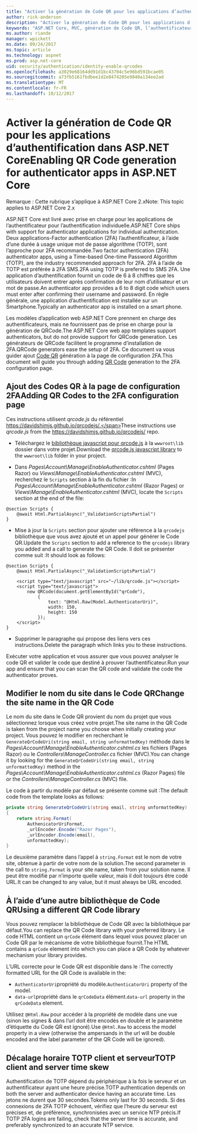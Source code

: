 ```yaml
---
title: "Activer la génération de Code QR pour les applications d’authentification dans ASP.NET Core"
author: rick-anderson
description: "Activer la génération de Code QR pour les applications d’authentification dans ASP.NET Core"
keywords: "ASP.NET Core, MVC, génération de Code QR, l’authentificateur, 2FA"
ms.author: riande
manager: wpickett
ms.date: 09/24/2017
ms.topic: article
ms.technology: aspnet
ms.prod: asp.net-core
uid: security/authentication/identity-enable-qrcodes
ms.openlocfilehash: a3029e68164dd91d1bc43704c5e96bd591bcae05
ms.sourcegitcommit: a73fb5161fbdbee1d2e8474205e9840a134ee2ad
ms.translationtype: MT
ms.contentlocale: fr-FR
ms.lasthandoff: 10/12/2017
---
```

# <a name="enabling-qr-code-generation-for-authenticator-apps-in-aspnet-core"></a><span data-ttu-id="3c7b1-104">Activer la génération de Code QR pour les applications d’authentification dans ASP.NET Core</span><span class="sxs-lookup"><span data-stu-id="3c7b1-104">Enabling QR Code generation for authenticator apps in ASP.NET Core</span></span>

<span data-ttu-id="3c7b1-105">Remarque : Cette rubrique s’applique à ASP.NET Core 2.x</span><span class="sxs-lookup"><span data-stu-id="3c7b1-105">Note: This topic applies to ASP.NET Core 2.x</span></span>

<span data-ttu-id="3c7b1-106">ASP.NET Core est livré avec prise en charge pour les applications de l’authentificateur pour l’authentification individuelle.</span><span class="sxs-lookup"><span data-stu-id="3c7b1-106">ASP.NET Core ships with support for authenticator applications for individual authentication.</span></span> <span data-ttu-id="3c7b1-107">Deux applications-Factor authentication (2FA) l’authentificateur, à l’aide d’une durée à usage unique mot de passe algorithme (TOTP), sont l’approche pour 2FA recommandée.</span><span class="sxs-lookup"><span data-stu-id="3c7b1-107">Two factor authentication (2FA) authenticator apps, using a Time-based One-time Password Algorithm (TOTP), are the industry recommended approach for 2FA.</span></span> <span data-ttu-id="3c7b1-108">2FA à l’aide de TOTP est préférée à 2FA SMS.</span><span class="sxs-lookup"><span data-stu-id="3c7b1-108">2FA using TOTP is preferred to SMS 2FA.</span></span> <span data-ttu-id="3c7b1-109">Une application d’authentification fournit un code de 6 à 8 chiffres que les utilisateurs doivent entrer après confirmation de leur nom d’utilisateur et un mot de passe.</span><span class="sxs-lookup"><span data-stu-id="3c7b1-109">An authenticator app provides a 6 to 8 digit code which users must enter after confirming their username and password.</span></span> <span data-ttu-id="3c7b1-110">En règle générale, une application d’authentification est installée sur un Smartphone.</span><span class="sxs-lookup"><span data-stu-id="3c7b1-110">Typically an authenticator app is installed on a smart phone.</span></span>

<span data-ttu-id="3c7b1-111">Les modèles d’application web ASP.NET Core prennent en charge des authentificateurs, mais ne fournissent pas de prise en charge pour la génération de QRCode.</span><span class="sxs-lookup"><span data-stu-id="3c7b1-111">The ASP.NET Core web app templates support authenticators, but do not provide support for QRCode generation.</span></span> <span data-ttu-id="3c7b1-112">Les générateurs de QRCode facilitent le programme d’installation de 2FA.</span><span class="sxs-lookup"><span data-stu-id="3c7b1-112">QRCode generators ease the setup of 2FA.</span></span> <span data-ttu-id="3c7b1-113">Ce document va vous guider ajout [Code QR](https://wikipedia.org/wiki/QR_code) génération à la page de configuration 2FA.</span><span class="sxs-lookup"><span data-stu-id="3c7b1-113">This document will guide you through adding [QR Code](https://wikipedia.org/wiki/QR_code) generation to the 2FA configuration page.</span></span>

## <a name="adding-qr-codes-to-the-2fa-configuration-page"></a><span data-ttu-id="3c7b1-114">Ajout des Codes QR à la page de configuration 2FA</span><span class="sxs-lookup"><span data-stu-id="3c7b1-114">Adding QR Codes to the 2FA configuration page</span></span>

<span data-ttu-id="3c7b1-115">Ces instructions utilisent *qrcode.js* du référentiel https://davidshimjs.github.io/qrcodejs/.</span><span class="sxs-lookup"><span data-stu-id="3c7b1-115">These instructions use *qrcode.js* from the https://davidshimjs.github.io/qrcodejs/ repo.</span></span>

* <span data-ttu-id="3c7b1-116">Téléchargez le [bibliothèque javascript pour qrcode.js](https://davidshimjs.github.io/qrcodejs/) à la `wwwroot\lib` dossier dans votre projet.</span><span class="sxs-lookup"><span data-stu-id="3c7b1-116">Download the [qrcode.js javascript library](https://davidshimjs.github.io/qrcodejs/) to the `wwwroot\lib` folder in your project.</span></span>

* <span data-ttu-id="3c7b1-117">Dans *Pages\Account\Manage\EnableAuthenticator.cshtml* (Pages Razor) ou *Views\Manage\EnableAuthenticator.cshtml* (MVC), recherchez le `Scripts` section à la fin du fichier :</span><span class="sxs-lookup"><span data-stu-id="3c7b1-117">In *Pages\Account\Manage\EnableAuthenticator.cshtml* (Razor Pages) or *Views\Manage\EnableAuthenticator.cshtml* (MVC), locate the `Scripts` section at the end of the file:</span></span>

```cshtml
@section Scripts {
    @await Html.PartialAsync("_ValidationScriptsPartial")
}
```

* <span data-ttu-id="3c7b1-118">Mise à jour la `Scripts` section pour ajouter une référence à la `qrcodejs` bibliothèque que vous avez ajouté et un appel pour générer le Code QR.</span><span class="sxs-lookup"><span data-stu-id="3c7b1-118">Update the `Scripts` section to add a reference to the `qrcodejs` library you added and a call to generate the QR Code.</span></span> <span data-ttu-id="3c7b1-119">Il doit se présenter comme suit :</span><span class="sxs-lookup"><span data-stu-id="3c7b1-119">It should look as follows:</span></span>

```cshtml
@section Scripts {
    @await Html.PartialAsync("_ValidationScriptsPartial")

    <script type="text/javascript" src="~/lib/qrcode.js"></script>
    <script type="text/javascript">
        new QRCode(document.getElementById("qrCode"),
            {
                text: "@Html.Raw(Model.AuthenticatorUri)",
                width: 150,
                height: 150
            });
    </script>
}
```

* <span data-ttu-id="3c7b1-120">Supprimer le paragraphe qui propose des liens vers ces instructions.</span><span class="sxs-lookup"><span data-stu-id="3c7b1-120">Delete the paragraph which links you to these instructions.</span></span>

<span data-ttu-id="3c7b1-121">Exécuter votre application et vous assurer que vous pouvez analyser le code QR et valider le code que destiné à prouver l’authentificateur.</span><span class="sxs-lookup"><span data-stu-id="3c7b1-121">Run your app and ensure that you can scan the QR code and validate the code the authenticator proves.</span></span>

## <a name="change-the-site-name-in-the-qr-code"></a><span data-ttu-id="3c7b1-122">Modifier le nom du site dans le Code QR</span><span class="sxs-lookup"><span data-stu-id="3c7b1-122">Change the site name in the QR Code</span></span>

<span data-ttu-id="3c7b1-123">Le nom du site dans le Code QR provient du nom du projet que vous sélectionnez lorsque vous créez votre projet.</span><span class="sxs-lookup"><span data-stu-id="3c7b1-123">The site name in the QR Code is taken from the project name you choose when initially creating your project.</span></span> <span data-ttu-id="3c7b1-124">Vous pouvez le modifier en recherchant le `GenerateQrCodeUri(string email, string unformattedKey)` méthode dans le *Pages\Account\Manage\EnableAuthenticator.cshtml.cs* les fichiers (Pages Razor) ou le *Controllers\ManageController.cs* fichier (MVC).</span><span class="sxs-lookup"><span data-stu-id="3c7b1-124">You can change it by looking for the `GenerateQrCodeUri(string email, string unformattedKey)` method in the *Pages\Account\Manage\EnableAuthenticator.cshtml.cs* (Razor Pages) file or the *Controllers\ManageController.cs* (MVC) file.</span></span> 

<span data-ttu-id="3c7b1-125">Le code à partir du modèle par défaut se présente comme suit :</span><span class="sxs-lookup"><span data-stu-id="3c7b1-125">The default code from the template looks as follows:</span></span>

```c#
private string GenerateQrCodeUri(string email, string unformattedKey)
{
    return string.Format(
        AuthenicatorUriFormat,
        _urlEncoder.Encode("Razor Pages"),
        _urlEncoder.Encode(email),
        unformattedKey);
}
```

<span data-ttu-id="3c7b1-126">Le deuxième paramètre dans l’appel à `string.Format` est le nom de votre site, obtenue à partir de votre nom de la solution.</span><span class="sxs-lookup"><span data-stu-id="3c7b1-126">The second parameter in the call to `string.Format` is your site name, taken from your solution name.</span></span> <span data-ttu-id="3c7b1-127">Il peut être modifié par n’importe quelle valeur, mais il doit toujours être codé URL.</span><span class="sxs-lookup"><span data-stu-id="3c7b1-127">It can be changed to any value, but it must always be URL encoded.</span></span>

## <a name="using-a-different-qr-code-library"></a><span data-ttu-id="3c7b1-128">À l’aide d’une autre bibliothèque de Code QR</span><span class="sxs-lookup"><span data-stu-id="3c7b1-128">Using a different QR Code library</span></span>

<span data-ttu-id="3c7b1-129">Vous pouvez remplacer la bibliothèque de Code QR avec la bibliothèque par défaut.</span><span class="sxs-lookup"><span data-stu-id="3c7b1-129">You can replace the QR Code library with your preferred library.</span></span> <span data-ttu-id="3c7b1-130">Le code HTML contient un `qrCode` élément dans lequel vous pouvez placer un Code QR par le mécanisme de votre bibliothèque fournit.</span><span class="sxs-lookup"><span data-stu-id="3c7b1-130">The HTML contains a `qrCode` element into which you can place a QR Code by whatever mechanism your library provides.</span></span>

<span data-ttu-id="3c7b1-131">L’URL correcte pour le Code QR est disponible dans le :</span><span class="sxs-lookup"><span data-stu-id="3c7b1-131">The correctly formatted URL for the QR Code is available in the:</span></span>

* <span data-ttu-id="3c7b1-132">`AuthenticatorUri`propriété du modèle.</span><span class="sxs-lookup"><span data-stu-id="3c7b1-132">`AuthenticatorUri` property of the model.</span></span>
* <span data-ttu-id="3c7b1-133">`data-url`propriété dans le `qrCodeData` élément.</span><span class="sxs-lookup"><span data-stu-id="3c7b1-133">`data-url` property in the `qrCodeData` element.</span></span> 

<span data-ttu-id="3c7b1-134">Utilisez `@Html.Raw` pour accéder à la propriété de modèle dans une vue (sinon les signes & dans l’url doit être encodés en double et le paramètre d’étiquette du Code QR est ignoré).</span><span class="sxs-lookup"><span data-stu-id="3c7b1-134">Use `@Html.Raw` to access the model property in a view (otherwise the ampersands in the url will be double encoded and the label parameter of the QR Code will be ignored).</span></span>

## <a name="totp-client-and-server-time-skew"></a><span data-ttu-id="3c7b1-135">Décalage horaire TOTP client et serveur</span><span class="sxs-lookup"><span data-stu-id="3c7b1-135">TOTP client and server time skew</span></span>

<span data-ttu-id="3c7b1-136">Authentification de TOTP dépend du périphérique à la fois le serveur et un authentificateur ayant une heure précise.</span><span class="sxs-lookup"><span data-stu-id="3c7b1-136">TOTP authentication depends on both the server and authenticator device having an accurate time.</span></span> <span data-ttu-id="3c7b1-137">Les jetons ne durent que 30 secondes.</span><span class="sxs-lookup"><span data-stu-id="3c7b1-137">Tokens only last for 30 seconds.</span></span> <span data-ttu-id="3c7b1-138">Si des connexions de 2FA TOTP échouent, vérifiez que l’heure du serveur est précises et, de préférence, synchronisées avec un service NTP précis.</span><span class="sxs-lookup"><span data-stu-id="3c7b1-138">If TOTP 2FA logins are failing, check that the server time is accurate, and preferably synchronized to an accurate NTP service.</span></span>

